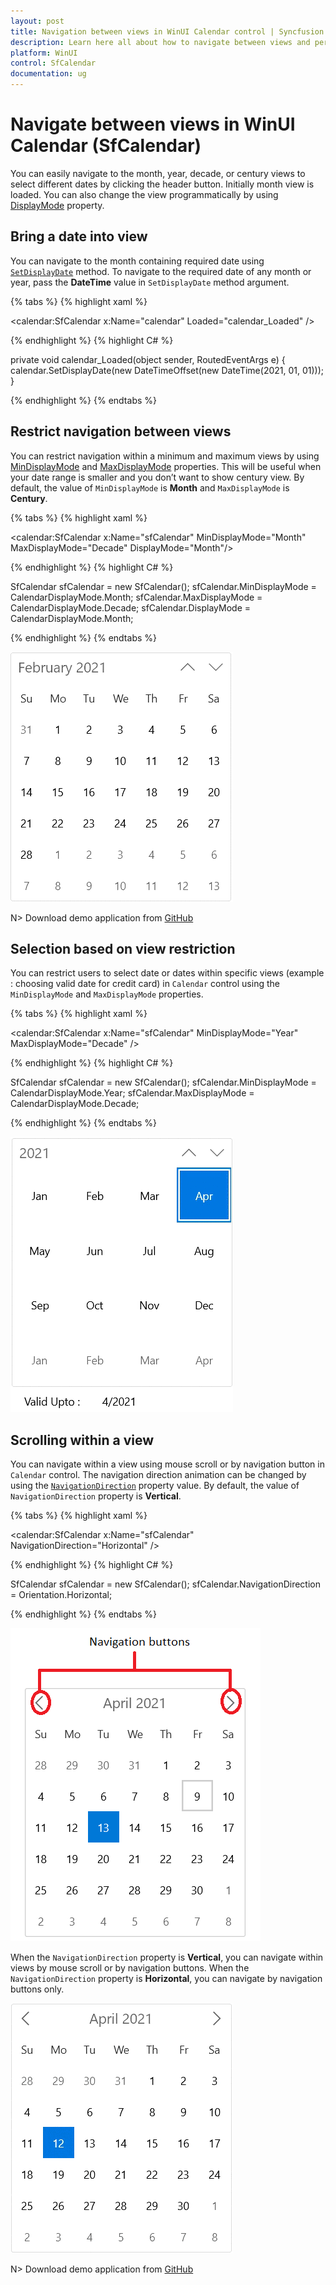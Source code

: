 ```yaml
---
layout: post
title: Navigation between views in WinUI Calendar control | Syncfusion
description: Learn here all about how to navigate between views and perform selection in the Calendar (SfCalendar) control and more.
platform: WinUI
control: SfCalendar
documentation: ug
---
```


# Navigate between views in WinUI Calendar (SfCalendar)

You can easily navigate to the month, year, decade, or century views to select different dates by clicking the header button. Initially month view is loaded. You can also change the view programmatically by using [DisplayMode](https://help.syncfusion.com/cr/winui/Syncfusion.UI.Xaml.Calendar.SfCalendar.html#Syncfusion_UI_Xaml_Calendar_SfCalendar_DisplayMode) property.

## Bring a date into view

You can navigate to the month containing required date using [`SetDisplayDate`](https://help.syncfusion.com/cr/winui/Syncfusion.UI.Xaml.Calendar.SfCalendar.html#Syncfusion_UI_Xaml_Calendar_SfCalendar_SetDisplayDate_System_DateTimeOffset_) method. To navigate to the required date of any month or year, pass the **DateTime** value in `SetDisplayDate` method argument.

{% tabs %}
{% highlight xaml %}

<calendar:SfCalendar x:Name="calendar" 
                    Loaded="calendar_Loaded"
                    />

{% endhighlight %}
{% highlight C# %}

private void calendar_Loaded(object sender, RoutedEventArgs e)
{
    calendar.SetDisplayDate(new DateTimeOffset(new DateTime(2021, 01, 01)));
}

{% endhighlight %}
{% endtabs %}

## Restrict navigation between views

You can restrict navigation within a minimum and maximum views by using [MinDisplayMode](https://help.syncfusion.com/cr/winui/Syncfusion.UI.Xaml.Calendar.SfCalendar.html#Syncfusion_UI_Xaml_Calendar_SfCalendar_MinDisplayMode) and [MaxDisplayMode](https://help.syncfusion.com/cr/winui/Syncfusion.UI.Xaml.Calendar.SfCalendar.html#Syncfusion_UI_Xaml_Calendar_SfCalendar_MaxDisplayMode) properties. This will be useful when your date range is smaller and you don’t want to show century view. By default, the value of `MinDisplayMode` is **Month** and `MaxDisplayMode` is **Century**.

{% tabs %}
{% highlight xaml %}

<calendar:SfCalendar x:Name="sfCalendar"
                     MinDisplayMode="Month"
                     MaxDisplayMode="Decade"
                     DisplayMode="Month"/>

{% endhighlight %}
{% highlight C# %}

SfCalendar sfCalendar = new SfCalendar();
sfCalendar.MinDisplayMode = CalendarDisplayMode.Month;
sfCalendar.MaxDisplayMode = CalendarDisplayMode.Decade;
sfCalendar.DisplayMode = CalendarDisplayMode.Month;

{% endhighlight %}
{% endtabs %}

![Navigation between month and century view in WinUI Calendar](Navigation_images/navigation-restriction.gif)

N> Download demo application from [GitHub](https://github.com/SyncfusionExamples/syncfusion-winui-tools-calendar-examples/blob/main/Samples/Restriction)

## Selection based on view restriction

You can restrict users to select date or dates within specific views (example : choosing valid date for credit card) in `Calendar` control using the `MinDisplayMode` and `MaxDisplayMode` properties.

{% tabs %}
{% highlight xaml %}

<calendar:SfCalendar x:Name="sfCalendar" 
                             MinDisplayMode="Year"
                             MaxDisplayMode="Decade"
                             />

{% endhighlight %}
{% highlight C# %}

SfCalendar sfCalendar = new SfCalendar();
sfCalendar.MinDisplayMode = CalendarDisplayMode.Year;
sfCalendar.MaxDisplayMode = CalendarDisplayMode.Decade;

{% endhighlight %}
{% endtabs %}

![Credit card valid date selection in WinUI Calendar](Navigation_images/restrict-navigation-example.gif)

## Scrolling within a view

You can navigate within a view using mouse scroll or by navigation button in `Calendar` control. The navigation direction animation can be changed by using the [`NavigationDirection`](https://help.syncfusion.com/cr/winui/Syncfusion.UI.Xaml.Calendar.SfCalendar.html#Syncfusion_UI_Xaml_Calendar_SfCalendar_NavigationDirection) property value. By default, the value of `NavigationDirection` property is **Vertical**.

{% tabs %}
{% highlight xaml %}

<calendar:SfCalendar x:Name="sfCalendar"
                     NavigationDirection="Horizontal"
                     />

{% endhighlight %}
{% highlight C# %}

SfCalendar sfCalendar = new SfCalendar();
sfCalendar.NavigationDirection = Orientation.Horizontal;

{% endhighlight %}
{% endtabs %}

![Credit card valid date selection in WinUI Calendar](Navigation_images/navigation-buttons-horizontal.png)

When the `NavigationDirection` property is **Vertical**, you can navigate within views by mouse scroll or by navigation buttons. When the `NavigationDirection` property is **Horizontal**, you can navigate by navigation buttons only.

![Navigation between views in horizontal direction in WinUI Calendar](Getting-Started_images/navigation-direction.gif)

N> Download demo application from [GitHub](https://github.com/SyncfusionExamples/syncfusion-winui-tools-calendar-examples/blob/main/Samples/Restriction)